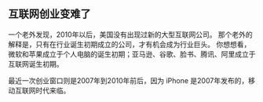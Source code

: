 ## 互联网创业变难了
一个老外发现，2010年以后，美国没有出现过新的大型互联网公司。
那个老外的解释是，只有在行业诞生初期成立的公司，才有机会成为行业巨头。
你想想看，微软和苹果成立于个人电脑的诞生初期；亚马逊、谷歌、脸书、腾讯、阿里成立于互联网诞生初期。

最近一次创业窗口则是2007年到2010年前后，因为 iPhone 是2007年发布的，移动互联网时代来临。